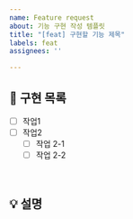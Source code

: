 ```yaml
---
name: Feature request
about: 기능 구현 작성 템플릿
title: "[feat] 구현할 기능 제목"
labels: feat
assignees: ''

---
```


## 📝 구현 목록

- [ ] 작업1
- [ ] 작업2
    - [ ] 작업 2-1
    - [ ] 작업 2-2

<br>

## 💡 설명
